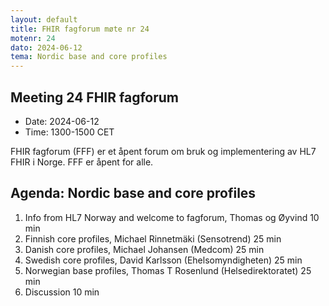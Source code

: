 ```yaml
---
layout: default
title: FHIR fagforum møte nr 24
motenr: 24
dato: 2024-06-12
tema: Nordic base and core profiles
---
```


## Meeting 24 FHIR fagforum

* Date: 2024-06-12  
* Time: 1300-1500 CET

FHIR fagforum (FFF) er et åpent forum om bruk og implementering av HL7 FHIR i Norge. FFF er åpent for alle.

## Agenda: Nordic base and core profiles  

1. Info from HL7 Norway and welcome to fagforum, Thomas og Øyvind 10 min  
2. Finnish core profiles, Michael Rinnetmäki (Sensotrend) 25 min
3. Danish core profiles, Michael Johansen (Medcom) 25 min
4. Swedish core profiles, David Karlsson (Ehelsomyndigheten) 25 min
5. Norwegian base profiles, Thomas T Rosenlund (Helsedirektoratet) 25 min
6. Discussion 10 min
